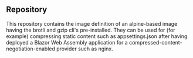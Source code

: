 ## Repository
This repository contains the image definition of an alpine-based image having the brotli and gzip cli's pre-installed. They can be used for (for example) compressing static content such as appsettings.json after having deployed a Blazor Web Assembly application for a compressed-content-negotiation-enabled provider such as nginx.